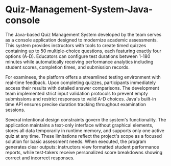 # Quiz-Management-System-Java-console
The Java-based Quiz Management System developed by the team serves as a console application designed to modernize academic assessments. This system provides instructors with tools to create timed quizzes containing up to 50 multiple-choice questions, each featuring exactly four options (A-D). Educators can configure test durations between 1-180 minutes while automatically receiving performance analytics including student scores, completion times, and submission records. 

For examinees, the platform offers a streamlined testing environment with real-time feedback. Upon completing quizzes, participants immediately access their results with detailed answer comparisons. The development team implemented strict input validation protocols to prevent empty submissions and restrict responses to valid A-D choices. Java's built-in time API ensures precise duration tracking throughout examination sessions.

Several intentional design constraints govern the system's functionality. The application maintains a text-only interface without graphical elements, stores all data temporarily in runtime memory, and supports only one active quiz at any time. These limitations reflect the project's scope as a focused solution for basic assessment needs. When executed, the program generates clear outputs: instructors view formatted student performance reports, while test-takers receive personalized score breakdowns showing correct and incorrect responses.
